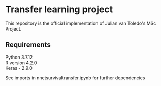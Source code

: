 # Transfer learning project

This repository is the official implementation of Julian van Toledo's MSc Project. 

## Requirements
Python 3.7.12 <br>
R version 4.2.0 <br>
Keras - 2.9.0 <br>

See imports in nnetsurvivaltransfer.ipynb for further dependencies


